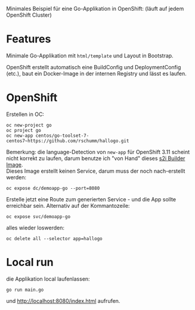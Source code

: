 Minimales Beispiel für eine Go-Applikation in OpenShift:
(läuft auf jedem OpenShift Cluster)

# Features
Minimale Go-Applikation mit `html/template` und Layout in Bootstrap.   

OpenShift erstellt automatisch eine BuildConfig und DeploymentConfig (etc.), baut ein Docker-Image in der internen Registry und lässt es laufen.  


# OpenShift

Erstellen in OC:

    oc new-project go
    oc project go  
    oc new-app centos/go-toolset-7-centos7~https://github.com/rschumm/hallogo.git


Bemerkung: die language-Detection von `new-app` für OpenShift 3.11 scheint nicht korrekt zu laufen, darum benutze ich "von Hand" dieses [s2i Builder Image](https://github.com/sclorg/golang-container).  
Dieses Image erstellt keinen Service, darum muss der noch nach-erstellt werden: 

    oc expose dc/demoapp-go --port=8080

Erstelle jetzt eine Route zum generierten Service - und die App sollte erreichbar sein. Alternativ auf der Kommantozeile:

    oc expose svc/demoapp-go

alles wieder loswerden:

    oc delete all --selector app=hallogo   

# Local run

die Applikation local laufenlassen: 

    go run main.go

und [http://localhost:8080/index.html](http://localhost:8080/index.html) aufrufen. 

